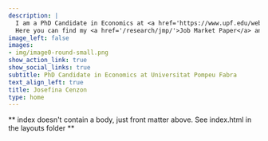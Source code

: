 ```yaml
---
description: |
  I am a PhD Candidate in Economics at <a href='https://www.upf.edu/web/econ/job-market-candidates' target="_blank" rel="noopener noreferrer">Universitat Pompeu Fabra</a> and a fellow of <a href='https://becarios.fundacionlacaixa.org/es/josefina-cenzon--B005239' target="_blank" rel="noopener noreferrer">'la Caixa' Foundation</a>. I am on the Job Market during the 2023-2024 academic year. <br><br><b>Research interests:</b> Macroeconomics, Finance and Behavioral Economics.<br><br>
  Here you can find my <a href='/research/jmp/'>Job Market Paper</a> and my <a href="/cv/cv_2023n.pdf">CV</a>.<br>
image_left: false
images:
- img/image0-round-small.png
show_action_link: true
show_social_links: true
subtitle: PhD Candidate in Economics at Universitat Pompeu Fabra
text_align_left: true
title: Josefina Cenzon
type: home
---
```


** index doesn't contain a body, just front matter above.
See index.html in the layouts folder **


